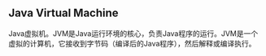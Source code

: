 ## Java Virtual Machine
Java虚拟机。JVM是Java运行环境的核心，负责Java程序的运行。JVM是一个虚拟的计算机，它接收到字节码（编译后的Java程序），然后解释或编译执行。